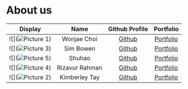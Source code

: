 # About us

Display | Name | Github Profile | Portfolio
--------|:----:|:--------------:|:---------:
![](![Picture 1](https://user-images.githubusercontent.com/60348727/114308634-3921c680-9b17-11eb-9f2f-b0daaca5be16.png)) | Wonjae Choi | [Github](https://github.com/wjchoi0712) | [Portfolio](team/wonjae.md)
![](![Picture 3](https://user-images.githubusercontent.com/60348727/114308644-3b842080-9b17-11eb-9c78-d9ae5a829861.png)) | Sim Bowen | [Github](https://github.com/SimBowen) | [Portfolio](team/simbowen.md)
![](![Picture 5](https://user-images.githubusercontent.com/60348727/114308855-d4b33700-9b17-11eb-82b7-9e47db8c7d4d.png)) | Shuhao | [Github](https://github.com/Rye98) | [Portfolio](team/rye98.md)
![](![Picture 4](https://user-images.githubusercontent.com/60348727/114308652-3de67a80-9b17-11eb-9c2c-1cc6b6bde2e0.png)) | Rizavur Rahman | [Github](https://github.com/Rizavur) | [Portfolio](team/rizavur.md)
![](![Picture 2](https://user-images.githubusercontent.com/60348727/114308637-3a52f380-9b17-11eb-9e85-94af4794be8b.png)) | Kimberley Tay | [Github](https://github.com/KimIdeas8) | [Portfolio](team/kimideas8.md)
